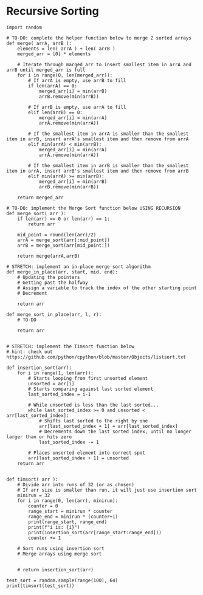 # Recursive Sorting

    import random

    # TO-DO: complete the helper function below to merge 2 sorted arrays
    def merge( arrA, arrB ):
        elements = len( arrA ) + len( arrB )
        merged_arr = [0] * elements

        # Iterate through marged_arr to insert smallest item in arrA and arrB until merged_arr is full
        for i in range(0, len(merged_arr)):
            # If arrA is empty, use arrB to fill
            if len(arrA) == 0:
                merged_arr[i] = min(arrB)
                arrB.remove(min(arrB))

            # If arrB is empty, use arrA to fill
            elif len(arrB) == 0:
                merged_arr[i] = min(arrA)
                arrA.remove(min(arrA))

            # If the smallest item in arrA is smaller than the smallest item in arrB, insert arrA's smallest item and then remove from arrA
            elif min(arrA) < min(arrB):
                merged_arr[i] = min(arrA)
                arrA.remove(min(arrA))

            # If the smallest item in arrB is smaller than the smallest item in arrA, insert arrB's smallest item and then remove from arrB
            elif min(arrA) >= min(arrB):
                merged_arr[i] = min(arrB)
                arrB.remove(min(arrB))

        return merged_arr

    # TO-DO: implement the Merge Sort function below USING RECURSION
    def merge_sort( arr ):
        if len(arr) == 0 or len(arr) == 1:
            return arr

        mid_point = round(len(arr)/2)
        arrA = merge_sort(arr[:mid_point])
        arrB = merge_sort(arr[mid_point:])

        return merge(arrA,arrB)

    # STRETCH: implement an in-place merge sort algorithm
    def merge_in_place(arr, start, mid, end):
        # Updating the pointers
        # Getting past the halfway
        # Assign a variable to track the index of the other starting point
        # Decrement

        return arr

    def merge_sort_in_place(arr, l, r):
        # TO-DO

        return arr


    # STRETCH: implement the Timsort function below
    # hint: check out https://github.com/python/cpython/blob/master/Objects/listsort.txt

    def insertion_sort(arr):
        for i in range(1, len(arr)):
            # Starts looping from first unsorted element
            unsorted = arr[i]
            # Starts comparing against last sorted element
            last_sorted_index = i-1

            # While unsorted is less than the last sorted...
            while last_sorted_index >= 0 and unsorted < arr[last_sorted_index]:
                # Shifts last sorted to the right by one
                arr[last_sorted_index + 1] = arr[last_sorted_index]
                # Decrements down the last sorted index, until no longer larger than or hits zero
                last_sorted_index -= 1

            # Places unsorted element into correct spot
            arr[last_sorted_index + 1] = unsorted
        return arr


    def timsort( arr ):
        # Divide arr into runs of 32 (or as chosen)
        # If arr size is smaller than run, it will just use insertion sort
        minirun = 32
        for i in range(0, len(arr), minirun):
            counter = 0
            range_start = minirun * counter
            range_end = minirun * (counter+1)
            print(range_start, range_end)
            print(f"i is: {i}")
            print(insertion_sort(arr[range_start:range_end]))
            counter += 1

        # Sort runs using insertion sort
        # Merge arrays using merge sort


        # return insertion_sort(arr)

    test_sort = random.sample(range(100), 64)
    print(timsort(test_sort))

